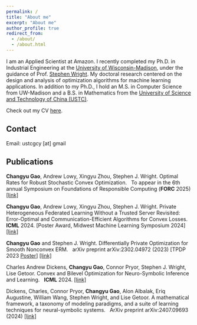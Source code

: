 ```yaml
---
permalink: /
title: "About me"
excerpt: "About me"
author_profile: true
redirect_from:
  - /about/
  - /about.html
---
```


I am an Applied Scientist at Amazon. I recently completed my Ph.D. in Industrial Engineering at the [University of Wisconsin-Madison](https://www.wisc.edu), under the guidance of Prof. [Stephen Wright](http://pages.cs.wisc.edu/~swright). My doctoral research centered on the design and analysis of optimization algorithms for machine learning applications. In addition to my Ph.D., I hold an M.S. in Computer Science from UW-Madison and a B.S. in Mathematics from the [University of Science and Technology of China (USTC)](https://en.ustc.edu.cn).

<!-- **I am actively seeking machine learning engineer/scientist, or quantative researcher positions in the industry!** -->

Check out my CV [here](/resume/resume.pdf).

## Contact

Email: ustcgcy [at] gmail

## Publications

**Changyu Gao**, Andrew Lowy, Xingyu Zhou, Stephen J. Wright.
Optimal Rates for Robust Stochastic Convex Optimization. &nbsp;
To appear in the 6th annual Symposium on Foundations of Responsible
Computing (**FORC** 2025) [[link]](https://arxiv.org/abs/2412.11003)

**Changyu Gao**, Andrew Lowy, Xingyu Zhou, Stephen J. Wright. Private Heterogeneous Federated Learning Without a Trusted Server Revisited: Error-Optimal and Communication-Efficient Algorithms for Convex Losses. &nbsp;
**ICML** 2024. [Poster Award, Midwest Machine Learning Symposium 2024] [[link]](https://arxiv.org/abs/2407.09690)

**Changyu Gao** and Stephen J. Wright. Differentially Private Optimization for Smooth Nonconvex ERM. &nbsp;
arXiv preprint arXiv:2302.04972 (2023) [TPDP 2023 [Poster](/files/DPOPT_tpdp_poster.pdf)] [[link]](https://arxiv.org/abs/2302.04972)

Charles Andrew Dickens, **Changyu Gao**, Connor Pryor, Stephen J. Wright, Lise Getoor.
Convex and Bilevel Optimization for Neuro-Symbolic Inference and Learning. &nbsp;
**ICML** 2024.
[[link]](https://arxiv.org/abs/2401.09651)

Dickens, Charles, Connor Pryor, **Changyu Gao**, Alon Albalak, Eriq Augustine, William Wang,
Stephen Wright, and Lise Getoor. A mathematical framework, a taxonomy of modeling paradigms, and
a suite of learning techniques for neural-symbolic systems. &nbsp;
ArXiv preprint arXiv:2407.09693 (2024) [[link]](https://arxiv.org/abs/2407.09693)